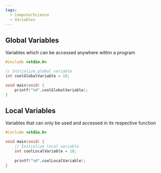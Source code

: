 ```yaml
---
tags:
  - ComputerScience
  - Variables
---
```

## Global Variables
Variables which can be accessed anywhere within a program

```c
#include <stdio.h>

// Initialize global variable
int coolGlobalVariable = 10;

void main(void) {
	printf("%d",coolGlobalVariable);
}
```

## Local Variables
Variables that can only be used and accessed in its respective function

```c
#include <stdio.h>

void main(void) {
	// Initialize local variable
	int coolLocalVariable = 10;
	
	printf("%d",coolLocalVariable);
}
```